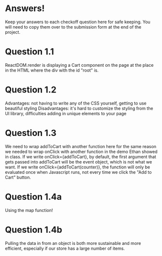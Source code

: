 # Answers!
Keep your answers to each checkoff question here for safe keeping. You will need to copy them over to the submission form at the end of the project.


# Question 1.1
ReactDOM.render is displaying a Cart component on the page at the place in the HTML where the div with the id "root" is.

# Question 1.2
Advantages: not having to write any of the CSS yourself, getting to use beautiful styling
Disadvantages: it's hard to customize the styling from the UI library, difficulties adding in unique elements to your page

# Question 1.3
We need to wrap addToCart with another function here for the same reason we needed to wrap onClick with another function in the demo Ethan showed in class. If we write onClick={addToCart}, by default, the first argument that gets passed into addToCart will be the event object, which is not what we want. If we write onClick={addToCart(counter)}, the function will only be evaluated once when Javascript runs, not every time we click the "Add to Cart" button.

# Question 1.4a
Using the map function!

# Question 1.4b
Pulling the data in from an object is both more sustainable and more efficient, especially if our store has a large number of items. 

